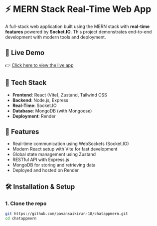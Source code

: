 # ⚡ MERN Stack Real-Time Web App

A full-stack web application built using the MERN stack with **real-time features** powered by **Socket.IO**. This project demonstrates end-to-end development with modern tools and deployment.

## 🚀 Live Demo

👉 [Click here to view the live app](https://friday-ennb.onrender.com)

## 📂 Tech Stack

- **Frontend**: React (Vite), Zustand, Tailwind CSS 
- **Backend**: Node.js, Express
- **Real-Time**: Socket.IO
- **Database**: MongoDB (with Mongoose)
- **Deployment**: Render

## 🧠 Features

- Real-time communication using WebSockets (Socket.IO)
- Modern React setup with Vite for fast development
- Global state management using Zustand
- RESTful API with Express.js
- MongoDB for storing and retrieving data
- Deployed and hosted on Render

## 🛠️ Installation & Setup

### 1. Clone the repo

```bash
git https://github.com/pavansaikiran-18/chatappmern.git
cd chatappmern
